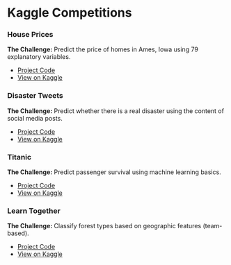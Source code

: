 # Kaggle Competitions

### House Prices

**The Challenge:** Predict the price of homes in Ames, Iowa using 79 explanatory variables.

* [Project Code](https://github.com/amypeniston/kaggle-competitions/tree/master/house-prices)
* [View on Kaggle](https://www.kaggle.com/c/house-prices-advanced-regression-techniques)

### Disaster Tweets

**The Challenge:** Predict whether there is a real disaster using the content of social media posts.

* [Project Code](https://github.com/amypeniston/kaggle-competitions/tree/master/disaster-tweets)
* [View on Kaggle](https://www.kaggle.com/c/nlp-getting-started)

### Titanic

**The Challenge:** Predict passenger survival using machine learning basics.

* [Project Code](https://github.com/amypeniston/kaggle-competitions/tree/master/titanic)
* [View on Kaggle](https://www.kaggle.com/c/titanic)
 
### Learn Together

**The Challenge:** Classify forest types based on geographic features (team-based).

* [Project Code](https://github.com/amypeniston/kaggle-competitions/tree/master/learn-together)
* [View on Kaggle](https://www.kaggle.com/c/learn-together)